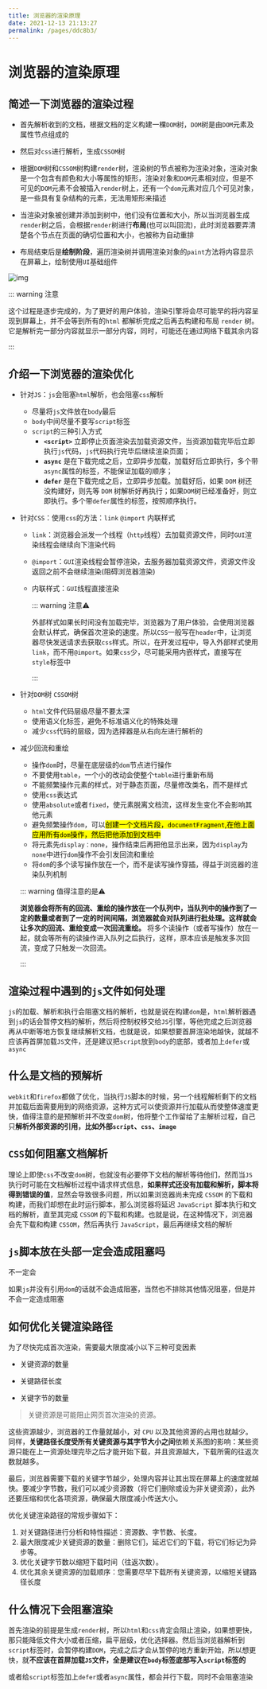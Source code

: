 ```yaml
---
title: 浏览器的渲染原理
date: 2021-12-13 21:13:27
permalink: /pages/ddc8b3/
---
```


# 浏览器的渲染原理

## 简述一下浏览器的渲染过程<badge text="重要" type="warning" />

- 首先解析收到的文档，根据文档的定义构建一棵`DOM`树，`DOM`树是由`DOM`元素及属性节点组成的
- 然后对`css`进行解析，生成`CSSOM`树

- 根据`DOM`树和`CSSOM`树构建`render`树，渲染树的节点被称为渲染对象，渲染对象是一个包含有颜色和大小等属性的矩形，渲染对象和`DOM`元素相对应，但是不可见的`DOM`元素不会被插入`render`树上，还有一个`dom`元素对应几个可见对象，是一些具有复杂结构的元素，无法用矩形来描述
- 当渲染对象被创建并添加到树中，他们没有位置和大小，所以当浏览器生成`render`树之后，会根据`render`树进行**布局**(也可以叫回流)，此时浏览器要弄清楚各个节点在页面的确切位置和大小，也被称为自动重排

- 布局结束后是**绘制阶段**，遍历渲染树并调用渲染对象的`paint`方法将内容显示在屏幕上，绘制使用`UI`基础组件

![img](https://cdn.jsdelivr.net/gh/duochizhacai/generatePic/img/202112161516986.png)

::: warning 注意

 这个过程是逐步完成的，为了更好的用户体验，渲染引擎将会尽可能早的将内容呈现到屏幕上，并不会等到所有的`html` 都解析完成之后再去构建和布局 `render` 树。它是解析完一部分内容就显示一部分内容，同时，可能还在通过网络下载其余内容

:::

## 介绍一下浏览器的渲染优化

- 针对`JS`：`js`会阻塞`html`解析，也会阻塞`css`解析
  - 尽量将`js`文件放在`body`最后
  - `body`中间尽量不要写`script`标签
  - `script`的三种引入方式
    - **`<script>`** 立即停止页面渲染去加载资源文件，当资源加载完毕后立即执行`js`代码，`js`代码执行完毕后继续渲染页面；
    - **`async`** 是在下载完成之后，立即异步加载，加载好后立即执行，多个带`async`属性的标签，不能保证加载的顺序；
    - **`defer`** 是在下载完成之后，立即异步加载。加载好后，如果 `DOM` 树还没构建好，则先等 `DOM` 树解析好再执行；如果`DOM`树已经准备好，则立即执行。多个带`defer`属性的标签，按照顺序执行。

- 针对`CSS`：使用`css`的方法：`link` `@import` 内联样式

  - `link`：浏览器会派发一个线程（`http`线程）去加载资源文件，同时`GUI`渲染线程会继续向下渲染代码

  - `@import`：`GUI`渲染线程会暂停渲染，去服务器加载资源文件，资源文件没返回之前不会继续渲染(阻碍浏览器渲染)

  - 内联样式：`GUI`线程直接渲染

    ::: warning 注意⚠️  

    外部样式如果长时间没有加载完毕，浏览器为了用户体验，会使用浏览器会默认样式，确保首次渲染的速度。所以`CSS`一般写在`header`中，让浏览器尽快发送请求去获取`css`样式。所以，在开发过程中，导入外部样式使用`link`，而不用`@import`。如果`css`少，尽可能采用内嵌样式，直接写在`style`标签中

    :::

- 针对`DOM`树 `CSSOM`树

  - `html`文件代码层级尽量不要太深
  - 使用语义化标签，避免不标准语义化的特殊处理
  - 减少`css`代码的层级，因为选择器是从右向左进行解析的

- 减少回流和重绘

  - 操作`dom`时，尽量在底层级的`dom`节点进行操作
  - 不要使用`table`，一个小的改动会使整个`table`进行重新布局
  - 不能频繁操作元素的样式，对于静态页面，尽量修改类名，而不是样式
  - 使用`css`表达式
  - 使用`absolute`或者`fixed`，使元素脱离文档流，这样发生变化不会影响其他元素
  - 避免频繁操作`dom`，可以<mark>创建一个文档片段，`documentFragment`,在他上面应用所有`dom`操作，然后把他添加到文档中</mark>
  - 将元素先`display：none`，操作结束后再把他显示出来，因为`display`为`none`中进行`dom`操作不会引发回流和重绘
  - 将`dom`的多个读写操作放在一个，而不是读写操作穿插，得益于浏览器的渲染队列机制

  ::: warning 值得注意的是⚠️

  **浏览器会将所有的回流、重绘的操作放在一个队列中，当队列中的操作到了一定的数量或者到了一定的时间间隔，浏览器就会对队列进行批处理。这样就会让多次的回流、重绘变成一次回流重绘。** 将多个读操作（或者写操作）放在一起，就会等所有的读操作进入队列之后执行，这样，原本应该是触发多次回流，变成了只触发一次回流。

  :::

## 渲染过程中遇到的`js`文件如何处理

`js`的加载、解析和执行会阻塞文档的解析，也就是说在构建`dom`是，`html`解析器遇到`js`的话会暂停文档的解析，然后将控制权移交给`JS`引擎，等他完成之后浏览器再从中断等地方恢复继续解析文档，也就是说，如果想要首屏渲染地越快，就越不应该再首屏加载`JS`文件，还是建议把`script`放到`body`的底部，或者加上`defer`或`async`

## 什么是文档的预解析

`webkit`和`firefox`都做了优化，当执行`JS`脚本的时候，另一个线程解析剩下的文档并加载后面需要用到的网络资源，这种方式可以使资源并行加载从而使整体速度更快，值得注意的是预解析并不改变`dom`树，他将整个工作留给了主解析过程，自己只**解析外部资源的引用，比如外部`script`、`css`、`image`**

## `CSS`如何阻塞文档解析

理论上即使`css`不改变`dom`树，也就没有必要停下文档的解析等待他们，然而当`JS`执行时可能在文档解析过程中请求样式信息，**如果样式还没有加载和解析，脚本将得到错误的值**，显然会导致很多问题，所以如果浏览器尚未完成 `CSSOM` 的下载和构建，而我们却想在此时运行脚本，那么浏览器将延迟 `JavaScript` 脚本执行和文档的解析，直至其完成 `CSSOM` 的下载和构建。也就是说，在这种情况下，浏览器会先下载和构建 `CSSOM`，然后再执行 `JavaScript`，最后再继续文档的解析

## `js`脚本放在头部一定会造成阻塞吗

不一定会

如果`js`并没有引用`dom`的话就不会造成阻塞，当然也不排除其他情况阻塞，但是并不会一定造成阻塞

## 如何优化关键渲染路径

为了尽快完成首次渲染，需要最大限度减小以下三种可变因素

- 关键资源的数量
- 关键路径长度

- 关键字节的数量

> 关键资源是可能阻止网页首次渲染的资源。

这些资源越少，浏览器的工作量就越小，对 `CPU` 以及其他资源的占用也就越少。同样，**关键路径长度受所有关键资源与其字节大小之间**依赖关系图的影响：某些资源只能在上一资源处理完毕之后才能开始下载，并且资源越大，下载所需的往返次数就越多。

最后，浏览器需要下载的关键字节越少，处理内容并让其出现在屏幕上的速度就越快。要减少字节数，我们可以减少资源数（将它们删除或设为非关键资源），此外还要压缩和优化各项资源，确保最大限度减小传送大小。

优化关键渲染路径的常规步骤如下：

1. 对关键路径进行分析和特性描述：资源数、字节数、长度。
2. 最大限度减少关键资源的数量：删除它们，延迟它们的下载，将它们标记为异步等。
3. 优化关键字节数以缩短下载时间（往返次数）。
4. 优化其余关键资源的加载顺序：您需要尽早下载所有关键资源，以缩短关键路径长度

## 什么情况下会阻塞渲染

首先渲染的前提是生成`render`树，所以`html`和`css`肯定会阻止渲染，如果想更快，那只能降低文件大小或者压缩，扁平层级，优化选择器。然后当浏览器解析到`script`标签时，会暂停构建`DOM`，完成之后才会从暂停的地方重新开始，所以想更快，就**不应该在首屏加载`JS`文件，全是建议在`body`标签底部写入`script`标签的**

或者给`script`标签加上`defer`或者`async`属性，都会并行下载，同时不会阻塞渲染
